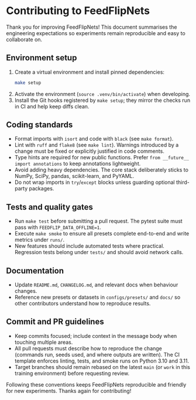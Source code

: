# Contributing to FeedFlipNets

Thank you for improving FeedFlipNets! This document summarises the engineering
expectations so experiments remain reproducible and easy to collaborate on.

## Environment setup

1. Create a virtual environment and install pinned dependencies:
   ```bash
   make setup
   ```
2. Activate the environment (`source .venv/bin/activate`) when developing.
3. Install the Git hooks registered by `make setup`; they mirror the checks run
   in CI and help keep diffs clean.

## Coding standards

- Format imports with `isort` and code with `black` (see `make format`).
- Lint with `ruff` and `flake8` (see `make lint`). Warnings introduced by a
  change must be fixed or explicitly justified in code comments.
- Type hints are required for new public functions. Prefer `from __future__ import
  annotations` to keep annotations lightweight.
- Avoid adding heavy dependencies. The core stack deliberately sticks to NumPy,
  SciPy, pandas, scikit-learn, and PyYAML.
- Do not wrap imports in `try`/`except` blocks unless guarding optional
  third-party packages.

## Tests and quality gates

- Run `make test` before submitting a pull request. The pytest suite must pass
  with `FEEDFLIP_DATA_OFFLINE=1`.
- Execute `make smoke` to ensure all presets complete end-to-end and write
  metrics under `runs/`.
- New features should include automated tests where practical. Regression tests
  belong under `tests/` and should avoid network calls.

## Documentation

- Update `README.md`, `CHANGELOG.md`, and relevant docs when behaviour changes.
- Reference new presets or datasets in `configs/presets/` and `docs/` so other
  contributors understand how to reproduce results.

## Commit and PR guidelines

- Keep commits focused; include context in the message body when touching
  multiple areas.
- All pull requests must describe how to reproduce the change (commands run,
  seeds used, and where outputs are written). The CI template enforces linting,
  tests, and smoke runs on Python 3.10 and 3.11.
- Target branches should remain rebased on the latest `main` (or `work` in this
  training environment) before requesting review.

Following these conventions keeps FeedFlipNets reproducible and friendly for new
experiments. Thanks again for contributing!
